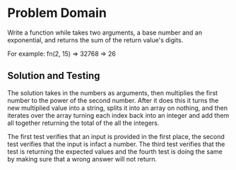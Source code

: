 # Problem Domain

Write a function while takes two arguments, a base number and an exponential, and returns the sum of the return value's digits.

For example: fn(2, 15) => 32768 => 26

## Solution and Testing

The solution takes in the numbers as arguments, then multiplies the first number to the power of the second number. After it does this it turns the new multiplied value into a string, splits it into an array on nothing, and then iterates over the array turning each index back into an integer and add them all together returning the total of the all the integers.

The first test verifies that an input is provided in the first place, the second test verifies that the input is infact a number. The third test verifies that the test is returning the expected values and the fourth test is doing the same by making sure that a wrong answer will not return.